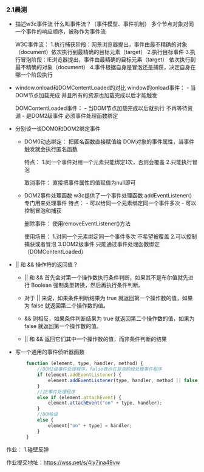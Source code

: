 ### 2.1晨测

- 描述w3c事件流
  什么叫事件流？（事件模型、事件机制）
  多个节点对象对同一个事件的响应顺序，被称作为事件流

  W3C事件流：
      1.执行捕获阶段：网景浏览器提出，事件由最不精确的对象（document）依次执行到最精确的目标元素（target）
      2.执行目标事件
      3.执行冒泡阶段：IE浏览器提出，事件由最精确的目标元素（target） 依次执行到 最不精确的对象（document）
      4.事件根据自身是冒泡还是捕获，决定自身在哪一个阶段执行

- window.onload和DOMContentLoaded的对比
  window的onload事件：
      - 当DOM节点加载完成 并且所有的资源也加载完成以后才能触发

  DOMContentLoaded事件：
      - 当DOM节点加载完成以后就执行 不再等待资源
      - 是DOM2级事件 必须事件处理函数绑定

- 分别谈一谈DOM0和DOM2绑定事件

  - DOM0动态绑定：
        把匿名函数直接赋值给 DOM对象的事件属性，当事件触发就会执行匿名函数
        
    特点：
        1.同一个事件对用一个元素只能绑定1次，否则会覆盖
        2.只能执行冒泡

    取消事件：
        直接把事件属性的值赋值为null即可

  - DOM2事件处理函数
    w3c提供了一个事件处理函数 addEventListener() 专门用来处理事件
    特点：
        - 可以给同一个元素绑定同一个事件多次
        - 可以控制冒泡和捕获

    删除事件：
        使用removeEventListener()方法

    使用场景：
        1.对同一个元素绑定同一个事件多次 不希望被覆盖
        2.可以控制捕获或者冒泡
        3.DOM2级事件 只能通过事件处理函数绑定（DOMContentLoaded）


- || 和 && 操作符的返回值？
    - || 和 && 首先会对第一个操作数执行条件判断，如果其不是布尔值就先进行 Boolean 强制类型转换，然后再执行条件判断。

    - 对于 || 来说，如果条件判断结果为 true 就返回第一个操作数的值，如果为 false 就返回第二个操作数的值。

    - && 则相反，如果条件判断结果为 true 就返回第二个操作数的值，如果为 false 就返回第一个操作数的值。

    - || 和 && 返回它们其中一个操作数的值，而非条件判断的结果



- 写一个通用的事件侦听器函数
    ```js
        function (element, type, handler, method) {
            //DOM2级事件处理程序，false表示在冒泡阶段处理事件程序
            if (element.addEventListener) {
                element.addEventListener(type, handler, method || false);
            }
            //IE事件处理程序
            else if (element.attachEvent) {
                element.attachEvent("on" + type, handler);
            }
            //DOM0级
            else {
                element["on" + type] = handler;
            }
        }
    ```


作业：
    1.碰壁反弹

作业提交地址：https://wss.pet/s/4ly7jna49vw



